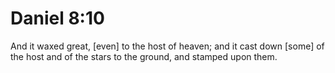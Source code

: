 # Daniel 8:10

And it waxed great, [even] to the host of heaven; and it cast down [some] of the host and of the stars to the ground, and stamped upon them.